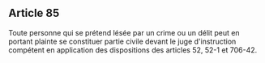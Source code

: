 Article 85
----
Toute personne qui se prétend lésée par un crime ou un délit peut en portant
plainte se constituer partie civile devant le juge d'instruction compétent en
application des dispositions des articles 52, 52-1 et 706-42.
